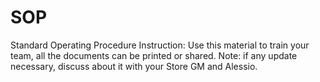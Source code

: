 # SOP
Standard Operating Procedure
Instruction: Use this material to train your team, all the documents can be printed or shared. 
Note: if any update necessary, discuss about it with your Store GM and Alessio.
